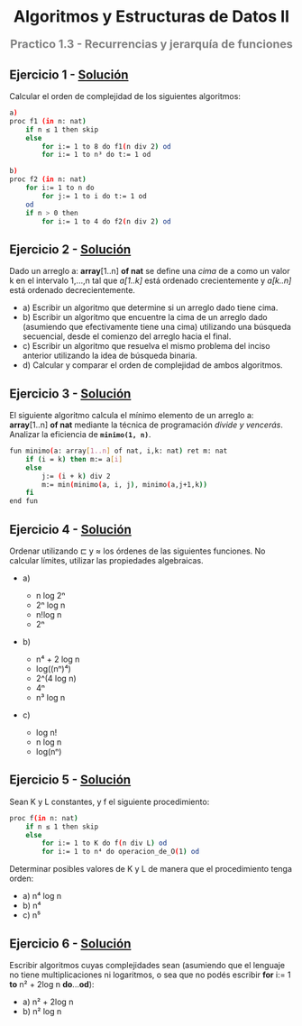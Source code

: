 <h1 align="center" style="font-weight:bold;">Algoritmos y Estructuras de Datos II</h1>
<p align="center" style="color:gray; font-size: 20px; font-weight:bold;">Practico 1.3 - Recurrencias y jerarquía de funciones</p>

## Ejercicio 1 - [Solución](ej01.md)
Calcular el orden de complejidad de los siguientes algoritmos:

```bash
a)
proc f1 (in n: nat)
    if n ≤ 1 then skip
    else
        for i:= 1 to 8 do f1(n div 2) od
        for i:= 1 to n³ do t:= 1 od
```
```bash
b)
proc f2 (in n: nat)
    for i:= 1 to n do
        for j:= 1 to i do t:= 1 od
    od
    if n > 0 then
        for i:= 1 to 4 do f2(n div 2) od
```



## Ejercicio 2 - [Solución](ej02.md)
Dado un arreglo a: **array**[1..n] **of nat** se define una *cima* de a como un valor k en el intervalo 1,...,n tal que *a[1..k]* está ordenado crecientemente y *a[k..n]* está ordenado decrecientemente.

- a) Escribir un algoritmo que determine si un arreglo dado tiene cima.
- b) Escribir un algoritmo que encuentre la cima de un arreglo dado (asumiendo que efectivamente
tiene una cima) utilizando una búsqueda secuencial, desde el comienzo del arreglo hacia el final.
- c) Escribir un algoritmo que resuelva el mismo problema del inciso anterior utilizando la idea de
búsqueda binaria.
- d) Calcular y comparar el orden de complejidad de ambos algoritmos.



## Ejercicio 3 - [Solución](ej03.md)
El siguiente algoritmo calcula el mínimo elemento de un arreglo a: **array**[1..n] **of nat** mediante la técnica de programación *divide y vencerás*. Analizar la eficiencia de **`minimo(1, n)`**.

```bash
fun minimo(a: array[1..n] of nat, i,k: nat) ret m: nat
    if (i = k) then m:= a[i]
    else
        j:= (i + k) div 2
        m:= min(minimo(a, i, j), minimo(a,j+1,k))
    fi
end fun
```



## Ejercicio 4 - [Solución](ej04.md)
Ordenar utilizando ⊏ y ≈ los órdenes de las siguientes funciones. No calcular límites, utilizar las propiedades algebraicas.

- a)
  - n log 2ⁿ
  - 2ⁿ log n
  - n!log n
  - 2ⁿ
- b)
  - n⁴ + 2 log n
  - log((nⁿ)⁴)
  - 2^(4 log n)
  - 4ⁿ
  - n³ log n

- c)
  - log n!
  - n log n
  - log(nⁿ)



## Ejercicio 5 - [Solución](ej05.md)
Sean K y L constantes, y f el siguiente procedimiento:

```bash
proc f(in n: nat)
    if n ≤ 1 then skip
    else
        for i:= 1 to K do f(n div L) od
        for i:= 1 to n⁴ do operacion_de_O(1) od
```
Determinar posibles valores de K y L de manera que el procedimiento tenga orden:
- a) n⁴ log n
- b) n⁴
- c) n⁵



## Ejercicio 6 - [Solución](ej06.md)
Escribir algoritmos cuyas complejidades sean (asumiendo que el lenguaje no tiene multiplicaciones ni logaritmos, o sea que no podés escribir **for** i:= 1 **to** n² + 2log n **do**...**od**):
- a) n² + 2log n
- b) n² log n